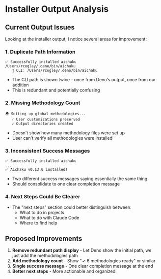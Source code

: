 # Installer Output Analysis

## Current Output Issues

Looking at the installer output, I notice several areas for improvement:

### 1. Duplicate Path Information

```
✅ Successfully installed aichaku
/Users/rcogley/.deno/bin/aichaku
   📍 CLI: /Users/rcogley/.deno/bin/aichaku
```

- The CLI path is shown twice - once from Deno's output, once from our addition
- This is redundant and potentially confusing

### 2. Missing Methodology Count

```
🌍 Setting up global methodologies...
   ✓ User customizations preserved
   ✓ Output directories created
```

- Doesn't show how many methodology files were set up
- User can't verify all methodologies were installed

### 3. Inconsistent Success Messages

```
✅ Successfully installed aichaku
...
✅ Aichaku v0.13.0 installed!
```

- Two different success messages saying essentially the same thing
- Should consolidate to one clear completion message

### 4. Next Steps Could Be Clearer

- The "next steps" section could better distinguish between:
  - What to do in projects
  - What to do with Claude Code
  - Where to find help

## Proposed Improvements

1. **Remove redundant path display** - Let Deno show the initial path, we just add the methodologies path
2. **Add methodology count** - Show "✓ 6 methodologies ready" or similar
3. **Single success message** - One clear completion message at the end
4. **Better next steps** - More actionable and organized
